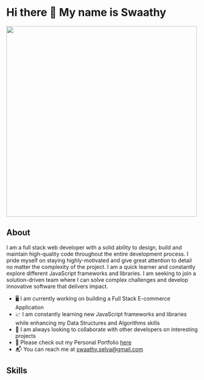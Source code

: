 # Hi there 👋 My name is Swaathy

<img width="500" src="https://github.com/sselvag/sselvag/assets/64749332/87973201-a1f0-4c19-996c-5424d25db7b9">


## About

I am a full stack web developer with a solid ability to design, build and maintain high-quality code throughout the entire development process. I pride myself on staying highly-motivated and give great attention to detail no matter the complexity of the project. I am a quick learner and constantly explore different JavaScript frameworks and libraries. I am seeking to join a solution-driven team where I can solve complex challenges and develop innovative software that delivers impact. 

- 🖥️ I am currently working on building a Full Stack E-commerce Application
- 📈 I am constantly learning new JavaScript frameworks and libraries while enhancing my Data Structures and Algorithms skills
- 🤝 I am always looking to collaborate with other developers on interesting projects
- 💼 Please check out my Personal Portfolio <a href="">here</a>
- 📬 You can reach me at <a href="mailto:swaathy.selva@gmail.com">swaathy.selva@gmail.com</a>

## Skills

